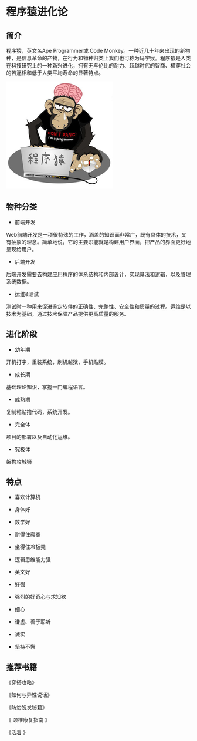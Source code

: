 # 程序猿进化论

## 简介

程序猿，英文名Ape Programmer或 Code Monkey。一种近几十年来出现的新物种，是信息革命的产物，在行为和物种归类上我们也可称为码字猴。程序猿是人类在科技研究上的一种新兴进化，拥有无与伦比的耐力、超越时代的智商、横穿社会的苦逼相和低于人类平均寿命的显著特点。

![Ape Programmer](/images/1.jpg)

## 物种分类

- 前端开发

Web前端开发是一项很特殊的工作，涵盖的知识面非常广，既有具体的技术，又有抽象的理念。简单地说，它的主要职能就是构建用户界面，把产品的界面更好地呈现给用户。

- 后端开发

后端开发需要去构建应用程序的体系结构和内部设计，实现算法和逻辑，以及管理系统数据。

- 运维&测试

测试时一种用来促进鉴定软件的正确性、完整性、安全性和质量的过程。运维是以技术为基础，通过技术保障产品提供更高质量的服务。

## 进化阶段

 - 幼年期

开机打字，重装系统，刷机越狱，手机贴膜。

 - 成长期

基础理论知识，掌握一门编程语言。

 - 成熟期

复制粘贴撸代码，系统开发。

 - 完全体

项目的部署以及自动化运维。

 - 究极体

架构攻城狮

## 特点

 - 喜欢计算机

 - 身体好

 - 数学好

 - 耐得住寂寞

 - 坐得住冷板凳

 - 逻辑思维能力强

 - 英文好

 - 好强

 - 强烈的好奇心与求知欲

 - 细心

 - 谦虚、善于聆听

 - 诚实

 - 坚持不懈
 
## 推荐书籍

《穿搭攻略》

《如何与异性说话》

《防治脱发秘籍》

《 颈椎康复指南 》

《活着 》






